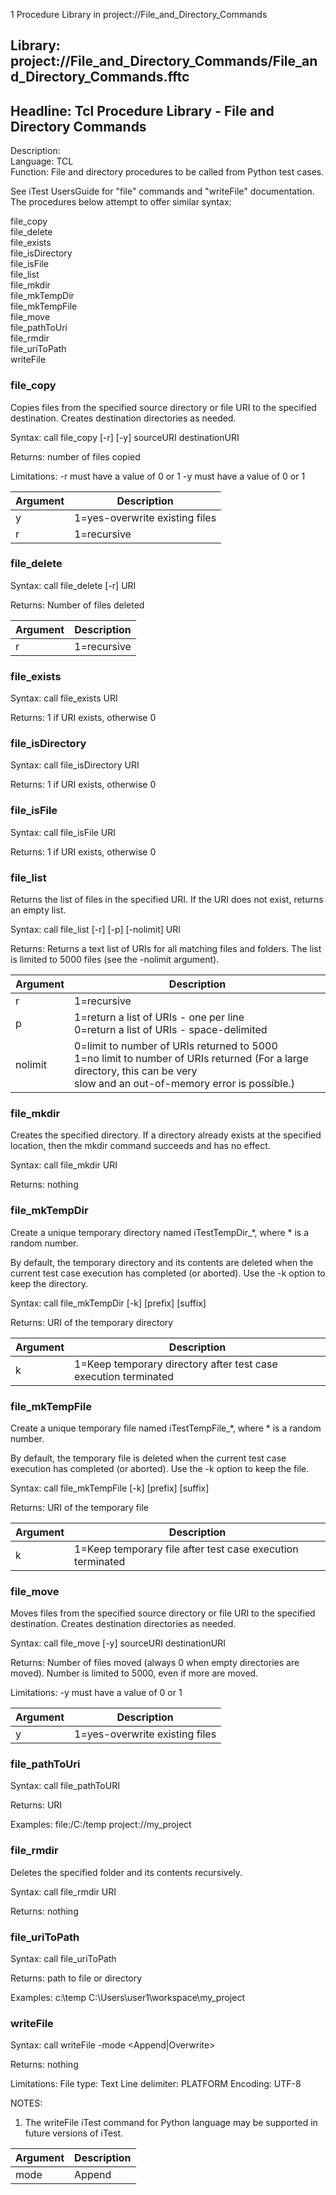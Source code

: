 1 Procedure Library in project://File_and_Directory_Commands
## Library: project://File_and_Directory_Commands/File_and_Directory_Commands.fftc
## Headline: Tcl Procedure Library - File and Directory Commands
Description:  
Language: TCL  
Function: File and directory procedures to be called from Python test cases.   
  
See iTest UsersGuide for "file" commands and "writeFile" documentation. The procedures below attempt to offer similar syntax:  
  
file_copy  
file_delete  
file_exists  
file_isDirectory  
file_isFile  
file_list  
file_mkdir  
file_mkTempDir  
file_mkTempFile  
file_move  
file_pathToUri  
file_rmdir  
file_uriToPath  
writeFile  
  
  
  
  
### file_copy
Copies files from the specified source directory or file URI to the
specified destination. Creates destination directories as needed.

Syntax:
call file_copy [-r] [-y] sourceURI destinationURI

Returns:
number of files copied

Limitations:
-r must have a value of 0 or 1
-y must have a value of 0 or 1

Argument | Description
------------ | -------------
y | 1=yes-overwrite existing files
r | 1=recursive
### file_delete
Syntax:
call file_delete [-r] URI

Returns:
Number of files deleted

Argument | Description
------------ | -------------
r | 1=recursive
### file_exists
Syntax:
call file_exists URI

Returns:
1 if URI exists, otherwise 0
### file_isDirectory
Syntax:
call file_isDirectory URI

Returns:
1 if URI exists, otherwise 0
### file_isFile
Syntax:
call file_isFile URI

Returns:
1 if URI exists, otherwise 0
### file_list
Returns the list of files in the specified URI. If the URI does not exist, returns an empty list.

Syntax:
call file_list [-r] [-p] [-nolimit] URI

Returns: 
Returns a text list of URIs for all matching files and folders. The list is limited to 5000 files
(see the -nolimit argument).

Argument | Description
------------ | -------------
r | 1=recursive
p | 1=return a list of URIs - one per line<br>0=return a list of URIs - space-delimited
nolimit | 0=limit to number of URIs returned to 5000<br>1=no limit to number of URIs returned (For a large directory, this can be very<br>slow and an out-of-memory error is possible.)
### file_mkdir
Creates the specified directory. If a directory already exists at the specified location, then the
mkdir command succeeds and has no effect.

Syntax:
call file_mkdir URI

Returns: nothing
### file_mkTempDir
Create a unique temporary directory named iTestTempDir_*, where * is a random number.

By default, the temporary directory and its contents are deleted when the current test case
execution has completed (or aborted). Use the -k option to keep the directory.

Syntax:
call file_mkTempDir [-k] [prefix] [suffix]

Returns:
URI of the temporary directory


Argument | Description
------------ | -------------
k | 1=Keep temporary directory after test case execution terminated
### file_mkTempFile
Create a unique temporary file named iTestTempFile_*, where * is a random number.

By default, the temporary file is deleted when the current test case execution has completed (or
aborted). Use the -k option to keep the file.

Syntax:
call file_mkTempFile [-k] [prefix] [suffix]

Returns: URI of the temporary file

Argument | Description
------------ | -------------
k | 1=Keep temporary file after test case execution terminated
### file_move
Moves files from the specified source directory or file URI to the
specified destination. Creates destination directories as needed.

Syntax:
call file_move [-y] sourceURI destinationURI

Returns:
Number of files moved (always 0 when empty directories are moved).
Number is limited to 5000, even if more are moved.

Limitations:
-y must have a value of 0 or 1

Argument | Description
------------ | -------------
y | 1=yes-overwrite existing files
### file_pathToUri
Syntax: 
call file_pathToURI <path>

Returns:
URI

Examples:
file:/C:/temp
project://my_project
### file_rmdir
Deletes the specified folder and its contents recursively.

Syntax:
call file_rmdir URI

Returns: nothing
### file_uriToPath
Syntax: 
call file_uriToPath <URI>

Returns:
path to file or directory

Examples:
c:\\temp
C:\\Users\\user1\\workspace\\my_project
### writeFile
Syntax: 
call writeFile -mode <Append|Overwrite> <URI> <file contents>

Returns: nothing

Limitations:
File type: Text
Line delimiter: PLATFORM
Encoding: UTF-8

NOTES:
1. The writeFile iTest command for Python language may be supported in future versions of iTest.

Argument | Description
------------ | -------------
mode | Append | Overwrite
